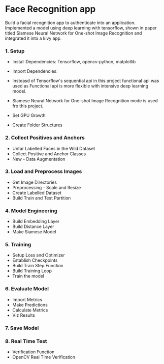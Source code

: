 # Face Recognition app
Build a facial recognition app to authenticate into an application. Implemented a model using deep learning with tensorflow, shown in paper titled Siamese Neural Network for One-shot Image Recognition and integrated it into a kivy app. 

### 1. Setup 

- Install Dependencies: Tensorflow, opencv-python, matplotlib

- Import Dependencies:

- Insteasd of Tensorflow's sequential api in this project functional api was used as Functional api is more flexible with intensive deep learning model.

- Siamese Neural Network for One-shot Image Recognition mode is used fro this project.

- Set GPU Growth

- Create Folder Structures

### 2. Collect Positives and Anchors

- Untar Labelled Faces in the Wild Dataset
- Collect Positive and Anchor Classes
- New - Data Augmentation

### 3. Load and Preprocess Images

- Get Image Directories
- Preprocessing - Scale and Resize
- Create Labelled Dataset
- Build Train and Test Partition

### 4. Model Engineering

- Build Embedding Layer
- Build Distance Layer
- Make Siamese Model

### 5. Training

- Setup Loss and Optimizer
- Establish Checkpoints
- Build Train Step Function
- Build Training Loop
- Train the model

### 6. Evaluate Model

- Import Metrics
- Make Predictions
- Calculate Metrics
- Viz Results

### 7. Save Model

### 8. Real Time Test

- Verification Function
- OpenCV Real Time Verification

